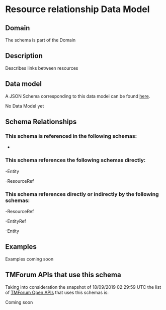 # Resource relationship Data Model

## Domain

The  schema is part of the  Domain

## Description

Describes links between resources

## Data model

A JSON Schema corresponding to this data model can be found
[here](https://github.com/tmforum-rand/schemas/blob/master/Resource/ResourceRelationship.schema.json).

No Data Model yet

## Schema Relationships

### This schema is referenced in the following schemas:

-

### This schema references the following schemas directly:

-Entity

-ResourceRef

### This schema references directly or indirectly by the following schemas:

-ResourceRef

-EntityRef

-Entity



## Examples

Examples coming soon

## TMForum APIs that use this schema

Taking into consideration the snapshot of 18/09/2019 02:29:59 UTC the list of [TMForum Open APIs](https://www.tmforum.org/open-apis/) that uses this schemas is:

Coming soon
